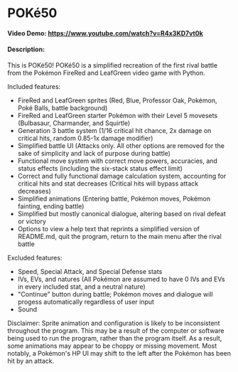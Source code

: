 # POKé50
#### Video Demo:  https://www.youtube.com/watch?v=R4x3KD7vt0k
#### Description:
This is POKé50!
POKé50 is a simplified recreation of the first rival battle from the Pokémon FireRed and LeafGreen video game with Python.

Included features:
- FireRed and LeafGreen sprites (Red, Blue, Professor Oak, Pokémon, Poké Balls, battle background)
- FireRed and LeafGreen starter Pokémon with their Level 5 movesets (Bulbasaur, Charmander, and Squirtle)
- Generation 3 battle system (1/16 critical hit chance, 2x damage on critical hits, random 0.85-1x damage modifier)
- Simplified battle UI (Attacks only. All other options are removed for the sake of simplicity and lack of purpose during battle)
- Functional move system with correct move powers, accuracies, and status effects (including the six-stack status effect limit)
- Correct and fully functional damage calculation system, accounting for critical hits and stat decreases (Critical hits will bypass attack decreases)
- Simplified animations (Entering battle, Pokémon moves, Pokémon fainting, ending battle)
- Simplified but mostly canonical dialogue, altering based on rival defeat or victory
- Options to view a help text that reprints a simplified version of README.md, quit the program, return to the main menu after the rival battle

Excluded features:
- Speed, Special Attack, and Special Defense stats
- IVs, EVs, and natures (All Pokémon are assumed to have 0 IVs and EVs in every included stat, and a neutral nature)
- "Continue" button during battle; Pokémon moves and dialogue will progess automatically regardless of user input
- Sound

Disclaimer: Sprite animation and configuration is likely to be inconsistent throughout the program. This may be a result of the computer or software being used to run the program, rather than the program itself. As a result, some animations may appear to be choppy or missing movement. Most notably, a Pokémon's HP UI may shift to the left after the Pokémon has been hit by an attack.
